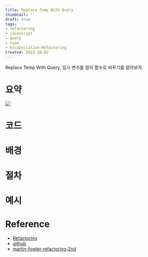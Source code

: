 ```yaml
---
title: Replace Temp With Query
thumbnail: ''
draft: true
tags:
- refactoring
- javascript
- query
- type
- Encapsulation-Refactoring
created: 2023-10-02
---
```


Replace Temp With Query, 임시 변수를 질의 함수로 바꾸기를 알아보자.

# 요약

![](Refactoring_28_ReplaceTempWithQuery_0.png)

# 코드

# 배경

# 절차

# 예시

# Reference

* [Refactoring](https://product.kyobobook.co.kr/detail/S000001810241)
* [github](https://github.com/WegraLee/Refactoring)
* [martin-fowler-refactoring-2nd](https://github.com/wickedwukong/martin-fowler-refactoring-2nd)
